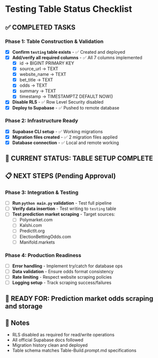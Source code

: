 # Testing Table Status Checklist

## ✅ COMPLETED TASKS

### Phase 1: Table Construction & Validation
- [x] **Confirm `testing` table exists** - ✅ Created and deployed
- [x] **Add/verify all required columns** - ✅ All 7 columns implemented
  - [x] id → BIGINT PRIMARY KEY 
  - [x] source_url → TEXT
  - [x] website_name → TEXT  
  - [x] bet_title → TEXT
  - [x] odds → TEXT
  - [x] summary → TEXT
  - [x] timestamp → TIMESTAMPTZ DEFAULT NOW()
- [x] **Disable RLS** - ✅ Row Level Security disabled
- [x] **Deploy to Supabase** - ✅ Pushed to remote database

### Phase 2: Infrastructure Ready  
- [x] **Supabase CLI setup** - ✅ Working migrations
- [x] **Migration files created** - ✅ 2 migration files applied
- [x] **Database connection** - ✅ Local and remote working

## 🔄 CURRENT STATUS: **TABLE SETUP COMPLETE**

## 📋 NEXT STEPS (Pending Approval)

### Phase 3: Integration & Testing
- [ ] **Run `python main.py` validation** - Test full pipeline
- [ ] **Verify data insertion** - Test writing to `testing` table  
- [ ] **Test prediction market scraping** - Target sources:
  - [ ] Polymarket.com
  - [ ] Kalshi.com  
  - [ ] PredictIt.org
  - [ ] ElectionBettingOdds.com
  - [ ] Manifold.markets

### Phase 4: Production Readiness
- [ ] **Error handling** - Implement try/catch for database ops
- [ ] **Data validation** - Ensure odds format consistency
- [ ] **Rate limiting** - Respect website scraping policies
- [ ] **Logging setup** - Track scraping success/failures

## 🎯 READY FOR: Prediction market odds scraping and storage

## 📝 Notes
- RLS disabled as required for read/write operations
- All official Supabase docs followed
- Migration history clean and deployed
- Table schema matches Table-Build.prompt.md specifications
